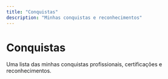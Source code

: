 ```yaml
---
title: "Conquistas"
description: "Minhas conquistas e reconhecimentos"
---
```


# Conquistas

Uma lista das minhas conquistas profissionais, certificações e reconhecimentos. 